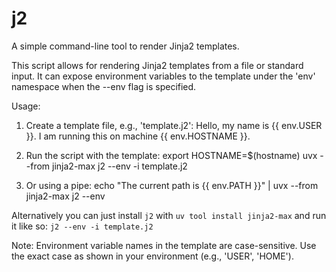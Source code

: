 # j2

A simple command-line tool to render Jinja2 templates.

This script allows for rendering Jinja2 templates from a file or standard input.
It can expose environment variables to the template under the 'env' namespace
when the --env flag is specified.

Usage:
  1. Create a template file, e.g., 'template.j2':
     Hello, my name is {{ env.USER }}.
     I am running this on machine {{ env.HOSTNAME }}.

  2. Run the script with the template:
     export HOSTNAME=$(hostname)
     uvx --from jinja2-max j2 --env -i template.j2

  3. Or using a pipe:
     echo "The current path is {{ env.PATH }}" | uvx --from jinja2-max j2 --env

Alternatively you can just install `j2` with `uv tool install jinja2-max` and run it like so: `j2 --env -i template.j2`


Note: Environment variable names in the template are case-sensitive.
      Use the exact case as shown in your environment (e.g., 'USER', 'HOME').
